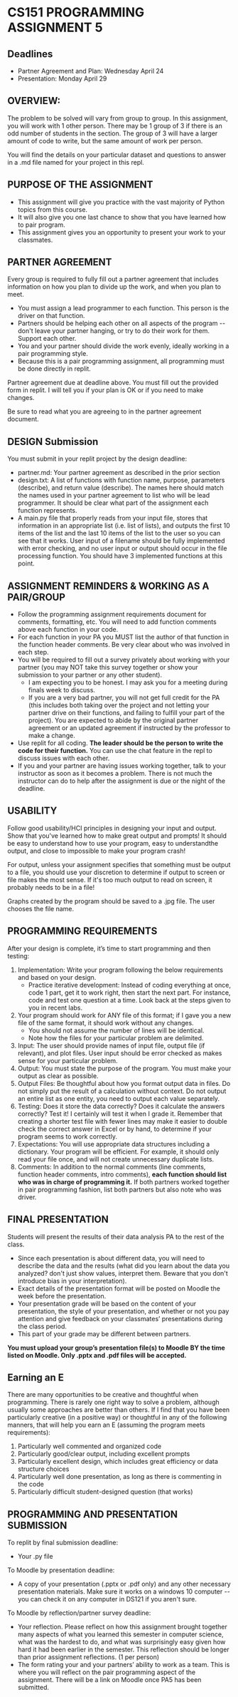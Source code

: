 # CS151 PROGRAMMING ASSIGNMENT 5

## Deadlines
* Partner Agreement and Plan: Wednesday April 24
* Presentation: Monday April 29


## OVERVIEW: 
The problem to be solved will vary from group to group. In this assignment, you will work with 1 other person. There may be 1 group of 3 if there is an odd number of students in the section. The group of 3 will have a larger amount of code to write, but the same amount of work per person.

You will find the details on your particular dataset and questions to answer in a .md file named for your project in this repl.

## PURPOSE OF THE ASSIGNMENT
* This assignment will give you practice with the vast majority of Python topics from this course. 
* It will also give you one last chance to show that you have learned how to pair program.
* This assignment gives you an opportunity to present your work to your classmates.

## PARTNER AGREEMENT
Every group is required to fully fill out a partner agreement that includes information on how you plan to divide up the work, and when you plan to meet.
* You must assign a lead programmer to each function. This person is the driver on that function.
* Partners should be helping each other on all aspects of the program -- don't leave your partner hanging, or try to do their work for them. Support each other.
* You and your partner should divide the work evenly, ideally working in a pair programming style.
* Because this is a pair programming assignment, all programming must be done directly in replit. 

Partner agreement due at deadline above. You must fill out the provided form in replit. 
I will tell you if your plan is OK or if you need to make changes.

Be sure to read what you are agreeing to in the partner agreement document.

## DESIGN Submission

You must submit in your replit project by the design deadline:

* partner.md: Your partner agreement as described in the prior section
* design.txt: A list of functions with function name, purpose, parameters (describe), and return value (describe). The names here should match the names used in your partner agreement to list who will be lead programmer. It should be clear what part of the assignment each function represents.
* A main.py file that properly reads from your input file, stores that information in an appropriate list (i.e. list of lists), and outputs the first 10 items of the list and the last 10 items of the list to the user so you can see that it works. User input of a filename should be fully implemented with error checking, and no user input or output should occur in the file processing function. You should have 3 implemented functions at this point.

## ASSIGNMENT REMINDERS & WORKING AS A PAIR/GROUP
* Follow the programming assignment requirements document for comments, formatting, etc. You will need to add function comments above each function in your code. 
* For each function in your PA you MUST list the author of that function in the function header comments. Be very clear about who was involved in each step.
* You will be required to fill out a survey privately about working with your partner (you may NOT take this survey together or show your submission to your partner or any other student). 
    * I am expecting you to be honest. I may ask you for a meeting during finals week to discuss. 
    * If you are a very bad partner, you will not get full credit for the PA (this includes both taking over the project and not letting your partner drive on their functions, and failing to fulfill your part of the project). You are expected to abide by the original partner agreement or an updated agreement if instructed by the professor to make a change.
* Use replit for all coding. **The leader should be the person to write the code for their function.** You can use the chat feature in the repl to discuss issues with each other.
* If you and your partner are having issues working together, talk to your instructor as soon as it becomes a problem. There is not much the instructor can do to help after the assignment is due or the night of the deadline.

## USABILITY

Follow good usability/HCI principles in designing your input and output. Show that you've learned how to make great output and prompts! It should be easy to understand how to use your program, easy to understandthe output, and close to impossible to make your program crash!

For output, unless your assignment specifies that something must be output to a file, you should use your discretion to determine if output to screen or file makes the most sense. If it's too much output to read on screen, it probably needs to be in a file!

Graphs created by the program should be saved to a .jpg file. The user chooses the file name.

## PROGRAMMING REQUIREMENTS
After your design is complete, it’s time to start programming and then testing:

1. Implementation: Write your program following the below requirements and based on your design.
    * Practice iterative development: Instead of coding everything at once, code 1 part, get it to work right, then start the next part. For instance, code and test one question at a time.  Look back at the steps given to you in recent labs.
2. Your program should work for ANY file of this format; if I gave you a new file of the same format, it should work without any changes.
    * You should not assume the number of lines will be identical. 
    * Note how the files for your particular problem are delimited. 
3. Input: The user should provide names of input file, output file (if relevant), and plot files. User input should be error checked as makes sense for your particular problem.
4. Output: You must state the purpose of the program. You must make your output as clear as possible.  
5. Output Files: Be thoughtful about how you format output data in files. Do not simply put the result of a calculation without context. Do not output an entire list as one entity, you need to output each value separately.
6. Testing: Does it store the data correctly? Does it calculate the answers correctly? Test it! I certainly will test it when I grade it. Remember that creating a shorter test file with fewer lines may make it easier to double check the correct answer in Excel or by hand, to determine if your program seems to work correctly.
7. Expectations: You will use appropriate data structures including a dictionary. Your program will be efficient. For example, it should only read your file once, and will not create unnecessary duplicate lists.
8. Comments: In addition to the normal comments (line comments, function header comments, intro comments), **each function should list who was in charge of programming it.** If both partners worked together in pair programming fashion, list both partners but also note who was driver.

## FINAL PRESENTATION 

Students will present the results of their data analysis PA to the rest of the class. 
* Since each presentation is about different data, you will need to describe the data and the results (what did you learn about the data you analyzed? don't just show values, interpret them. Beware that you don't introduce bias in your interpretation). 
* Exact details of the presentation format will be posted on Moodle the week before the presentation. 
* Your presentation grade will be based on the content of your presentation, the style of your presentation, and whether or not you pay attention and give feedback on your classmates’ presentations during the class period. 
* This part of your grade may be different between partners. 

**You must upload your group’s presentation file(s) to Moodle BY the time listed on Moodle. Only .pptx and .pdf files will be accepted.**

## Earning an E
There are many opportunities to be creative and thoughtful when programming. There is rarely one right way to solve a problem, although usually some approaches are better than others.  If I find that you have been particularly creative (in a positive way) or thoughtful in any of the following manners, that will help you earn an E (assuming the program meets requirements):

1. Particularly well commented and organized code
2. Particularly good/clear output, including excellent prompts
3. Particularly excellent design, which includes great efficiency or data structure choices 
4. Particularly well done presentation, as long as there is commenting in the code
5. Particularly difficult student-designed question (that works)

## PROGRAMMING AND PRESENTATION SUBMISSION   

To replit by final submission deadline:
* Your .py file

To Moodle by presentation deadline:
* A copy of your presentation (.pptx or .pdf only) and any other necessary presentation materials. Make sure it works on a windows 10 computer -- you can check it on any computer in DS121 if you aren't sure.	

To Moodle by reflection/partner survey deadline:
* Your reflection. Please reflect on how this assignment brought together many aspects of what you learned this semester in computer science, what was the hardest to do, and what was surprisingly easy given how hard it had been earlier in the semester. This reflection should be longer than prior assignment reflections. (1 per person)
* The form rating your and your partners’ ability to work as a team. This is where you will reflect on the pair programming aspect of the assignment. There will be a link on Moodle once PA5 has been submitted.


